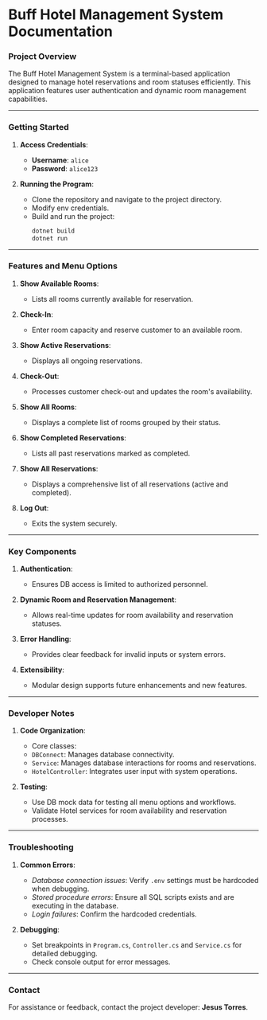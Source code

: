 # Buff Hotel Management System Documentation

### **Project Overview**

The Buff Hotel Management System is a terminal-based application designed to manage hotel reservations and room statuses efficiently. This application features user authentication and dynamic room management capabilities.

---

### **Getting Started**

1. **Access Credentials**:

   - **Username**: `alice`
   - **Password**: `alice123`

2. **Running the Program**:
   - Clone the repository and navigate to the project directory.
   - Modify env credentials.
   - Build and run the project:
     ```bash
     dotnet build
     dotnet run
     ```

---

### **Features and Menu Options**

1. **Show Available Rooms**:

   - Lists all rooms currently available for reservation.

2. **Check-In**:

   - Enter room capacity and reserve customer to an available room.

3. **Show Active Reservations**:

   - Displays all ongoing reservations.

4. **Check-Out**:

   - Processes customer check-out and updates the room's availability.

5. **Show All Rooms**:

   - Displays a complete list of rooms grouped by their status.

6. **Show Completed Reservations**:

   - Lists all past reservations marked as completed.

7. **Show All Reservations**:

   - Displays a comprehensive list of all reservations (active and completed).

8. **Log Out**:
   - Exits the system securely.

---

### **Key Components**

1. **Authentication**:

   - Ensures DB access is limited to authorized personnel.

2. **Dynamic Room and Reservation Management**:

   - Allows real-time updates for room availability and reservation statuses.

3. **Error Handling**:

   - Provides clear feedback for invalid inputs or system errors.

4. **Extensibility**:
   - Modular design supports future enhancements and new features.

---

### **Developer Notes**

1. **Code Organization**:

   - Core classes:
   - `DBConnect`: Manages database connectivity.
   - `Service`: Manages database interactions for rooms and reservations.
   - `HotelController`: Integrates user input with system operations.

2. **Testing**:
   - Use DB mock data for testing all menu options and workflows.
   - Validate Hotel services for room availability and reservation processes.

---

### **Troubleshooting**

1. **Common Errors**:

   - _Database connection issues_: Verify `.env` settings must be hardcoded when debugging.
   - _Stored procedure errors_: Ensure all SQL scripts exists and are executing in the database.
   - _Login failures_: Confirm the hardcoded credentials.

2. **Debugging**:
   - Set breakpoints in `Program.cs`, `Controller.cs` and `Service.cs` for detailed debugging.
   - Check console output for error messages.

---

### **Contact**

For assistance or feedback, contact the project developer: **Jesus Torres**.

